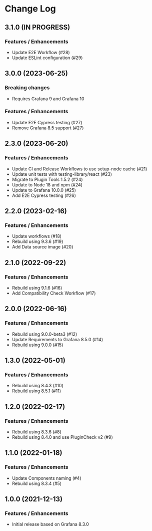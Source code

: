 # Change Log

## 3.1.0 (IN PROGRESS)

### Features / Enhancements

- Update E2E Workflow (#28)
- Update ESLint configuration (#29)

## 3.0.0 (2023-06-25)

### Breaking changes

- Requires Grafana 9 and Grafana 10

### Features / Enhancements

- Update E2E Cypress testing (#27)
- Remove Grafana 8.5 support (#27)

## 2.3.0 (2023-06-20)

### Features / Enhancements

- Update CI and Release Workflows to use setup-node cache (#21)
- Update unit tests with testing-library/react (#23)
- Migrate to Plugin Tools 1.5.2 (#24)
- Update to Node 18 and npm (#24)
- Update to Grafana 10.0.0 (#25)
- Add E2E Cypress testing (#26)

## 2.2.0 (2023-02-16)

### Features / Enhancements

- Update workflows (#18)
- Rebuild using 9.3.6 (#19)
- Add Data source image (#20)

## 2.1.0 (2022-09-22)

### Features / Enhancements

- Rebuild using 9.1.6 (#16)
- Add Compatibility Check Workflow (#17)

## 2.0.0 (2022-06-16)

### Features / Enhancements

- Rebuild using 9.0.0-beta3 (#12)
- Update Requirements to Grafana 8.5.0 (#14)
- Rebuild using 9.0.0 (#15)

## 1.3.0 (2022-05-01)

### Features / Enhancements

- Rebuild using 8.4.3 (#10)
- Rebuild using 8.5.1 (#11)

## 1.2.0 (2022-02-17)

### Features / Enhancements

- Rebuild using 8.3.6 (#8)
- Rebuild using 8.4.0 and use PluginCheck v2 (#9)

## 1.1.0 (2022-01-18)

### Features / Enhancements

- Update Components naming (#4)
- Rebuild using 8.3.4 (#5)

## 1.0.0 (2021-12-13)

### Features / Enhancements

- Initial release based on Grafana 8.3.0
